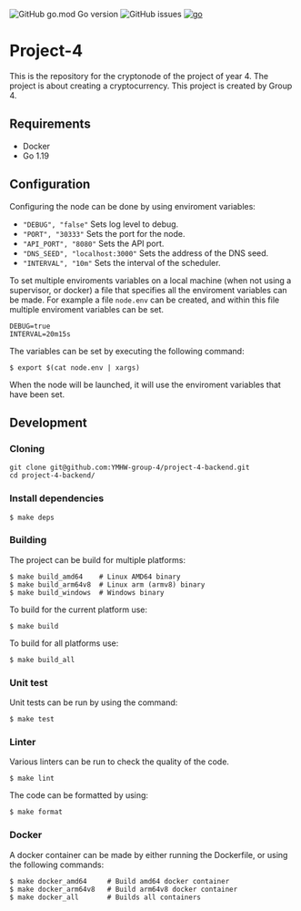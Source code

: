 ![GitHub go.mod Go version](https://img.shields.io/github/go-mod/go-version/YMHW-group-4/project-4-backend)
![GitHub issues](https://img.shields.io/github/issues/YMHW-group-4/project-4-backend)
[![go](https://github.com/YMHW-group-4/project-4-backend/actions/workflows/build.yml/badge.svg)](https://github.com/YMHW-group-4/project-4-backend/actions/workflows/build.yml)

# Project-4
This is the repository for the cryptonode of the project of year 4. The project is about creating a cryptocurrency. 
This project is created by Group 4.

## Requirements
- Docker
- Go 1.19

## Configuration

Configuring the node can be done by using enviroment variables:

* `"DEBUG", "false"` Sets log level to debug.
* `"PORT", "30333"` Sets the port for the node.
* `"API_PORT", "8080"` Sets the API port.
* `"DNS_SEED", "localhost:3000"` Sets the address of the DNS seed.
* `"INTERVAL", "10m"` Sets the interval of the scheduler.

To set multiple enviroments variables on a local machine (when not using a supervisor, or docker)
a file that specifies all the enviroment variables can be made. For example a file `node.env` can be created, 
and within this file multiple enviroment variables can be set.

```env
DEBUG=true
INTERVAL=20m15s
```

The variables can be set by executing the following command:
```shell
$ export $(cat node.env | xargs)
```

When the node will be launched, it will use the enviroment variables that have been set.

## Development

### Cloning

```shell
git clone git@github.com:YMHW-group-4/project-4-backend.git
cd project-4-backend/
```

### Install dependencies

```
$ make deps
```

### Building

The project can be build for multiple platforms:

```
$ make build_amd64    # Linux AMD64 binary
$ make build_arm64v8  # Linux arm (armv8) binary
$ make build_windows  # Windows binary
```

To build for the current platform use:

```
$ make build
```

To build for all platforms use:

```
$ make build_all
```

### Unit test

Unit tests can be run by using the command:

```
$ make test
```

### Linter

Various linters can be run to check the quality of the code.
```
$ make lint
```

The code can be formatted by using:
```
$ make format
```

### Docker

A docker container can be made by either running the Dockerfile, or using the following commands:
```
$ make docker_amd64     # Build amd64 docker container
$ make docker_arm64v8   # Build arm64v8 docker container
$ make docker_all       # Builds all containers
```



